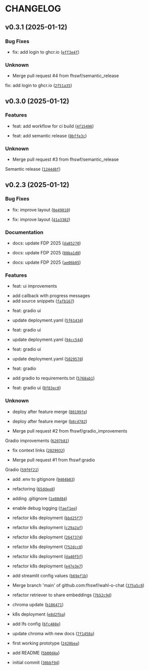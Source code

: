 # CHANGELOG


## v0.3.1 (2025-01-12)

### Bug Fixes

* fix: add login to ghcr.io ([`eff3e4f`](https://github.com/fhswf/wahl-o-chat/commit/eff3e4f7087c750fb75c87a9d93c41f9cf37557f))

### Unknown

* Merge pull request #4 from fhswf/semantic_release

fix: add login to ghcr.io ([`2f51a35`](https://github.com/fhswf/wahl-o-chat/commit/2f51a359faea34204f5303b4c7643f45dd0892aa))


## v0.3.0 (2025-01-12)

### Features

* feat: add workflow for ci build ([`4f15496`](https://github.com/fhswf/wahl-o-chat/commit/4f154967d532f990384bc300625809c503336a90))

* feat: add semantic release ([`0bffe3c`](https://github.com/fhswf/wahl-o-chat/commit/0bffe3cc2e4c08651bd561ac9b0611fbd00b352b))

### Unknown

* Merge pull request #3 from fhswf/semantic_release

Semantic release ([`1244d8f`](https://github.com/fhswf/wahl-o-chat/commit/1244d8f98f49c8a2cbe340effebf0336a1810b30))


## v0.2.3 (2025-01-12)

### Bug Fixes

* fix: improve layout ([`0e49010`](https://github.com/fhswf/wahl-o-chat/commit/0e49010674ba54087442b62c76683606d60c989f))

* fix: improve layout ([`41a3302`](https://github.com/fhswf/wahl-o-chat/commit/41a330231424d9975c803fdd161b7b70b6ee0811))

### Documentation

* docs: update FDP 2025 ([`da85270`](https://github.com/fhswf/wahl-o-chat/commit/da85270369d7cc807f1049492feff8c061809f68))

* docs: update FDP 2025 ([`08ba1d0`](https://github.com/fhswf/wahl-o-chat/commit/08ba1d0119e4f1af27262cd116110c07b4eb6a43))

* docs: update FDP 2025 ([`ae06b05`](https://github.com/fhswf/wahl-o-chat/commit/ae06b05e01e2402b553d232f3b65208a2aab6d51))

### Features

* feat: ui improvements

- add callback with progress messages
- add source snippets ([`fafb167`](https://github.com/fhswf/wahl-o-chat/commit/fafb16733fd83193ece2cfcd18709c095d043fb9))

* feat: gradio ui

- update deployment.yaml ([`5f61434`](https://github.com/fhswf/wahl-o-chat/commit/5f61434f66ce53fed07f2fda4ffb3f503b3703a3))

* feat: gradio ui

- update deployment.yaml ([`94cc544`](https://github.com/fhswf/wahl-o-chat/commit/94cc5443b5d0eb3554a371cef9f7aa3d44a2f7d8))

* feat: gradio ui

- update deployment.yaml ([`5029578`](https://github.com/fhswf/wahl-o-chat/commit/50295780f7724e5c93676350a294ed0fe1370bb2))

* feat: gradio

- add gradio to requirements.txt ([`5768ab1`](https://github.com/fhswf/wahl-o-chat/commit/5768ab1759cf4fff48c83d0ff4d1073ae23fc808))

* feat: gradio ui ([`0f83ec0`](https://github.com/fhswf/wahl-o-chat/commit/0f83ec0b749fbda53d94d0e190642f80b2c51316))

### Unknown

* deploy after feature merge ([`80199fe`](https://github.com/fhswf/wahl-o-chat/commit/80199fec7ad719dd22363155295e5f69b2e324c9))

* deploy after feature merge ([`b8cd782`](https://github.com/fhswf/wahl-o-chat/commit/b8cd7821c9b22cd31415dcd0927ba91fdb2e8fd7))

* Merge pull request #2 from fhswf/gradio_improvements

Gradio improvements ([`6207b81`](https://github.com/fhswf/wahl-o-chat/commit/6207b815cbff2e5c30c60e8bae7a05e72ef5dcbe))

* fix context links ([`2029932`](https://github.com/fhswf/wahl-o-chat/commit/2029932c9d5d084a205bc9b503dba5c6dc3225e7))

* Merge pull request #1 from fhswf:gradio

Gradio ([`59f0f21`](https://github.com/fhswf/wahl-o-chat/commit/59f0f210f38ed12a4217eda3908d26d0f8224ebd))

* add .env to gitignore ([`9404b03`](https://github.com/fhswf/wahl-o-chat/commit/9404b03b9d1ddfee4ce89d12b8ca2e1540a05d0d))

* refactoring ([`65ddee8`](https://github.com/fhswf/wahl-o-chat/commit/65ddee8487b3cefd261b10aa3d6cc30008e7b0c0))

* adding .gitignore ([`1e80d84`](https://github.com/fhswf/wahl-o-chat/commit/1e80d84de3fda612c601d3973a642ea98bdd7885))

* enable debug logging ([`faef1ee`](https://github.com/fhswf/wahl-o-chat/commit/faef1ee0b818e37acfa368ee86b4bf273bfcee95))

* refactor k8s deployment ([`bbd25f7`](https://github.com/fhswf/wahl-o-chat/commit/bbd25f79102c80e8138370d0be268aa9712e4d6d))

* refactor k8s deployment ([`c29a2af`](https://github.com/fhswf/wahl-o-chat/commit/c29a2afc0398ba94a6cd7017b31d2861760a490b))

* refactor k8s deployment ([`2647374`](https://github.com/fhswf/wahl-o-chat/commit/264737458c341777ff800491ce8048d6527f2c7a))

* refactor k8s deployment ([`752dcc0`](https://github.com/fhswf/wahl-o-chat/commit/752dcc01fe8919cc31deb788f7d9f3aa66cd5263))

* refactor k8s deployment ([`da40f5f`](https://github.com/fhswf/wahl-o-chat/commit/da40f5f87ef18c997efa5f8c729a04215b0a9291))

* refactor k8s deployment ([`e47e3e7`](https://github.com/fhswf/wahl-o-chat/commit/e47e3e7362d6a01740e3ef385f3a2dd3bf9756cf))

* add streamlit config values ([`b69ef1b`](https://github.com/fhswf/wahl-o-chat/commit/b69ef1b0577b05f4b2b6ab3400f0feedc6f765b7))

* Merge branch 'main' of github.com:fhswf/wahl-o-chat ([`375a5c8`](https://github.com/fhswf/wahl-o-chat/commit/375a5c823527d6ab5b673428e1197c403e2efc4e))

* refactor retriever to share embeddings ([`7b52c9d`](https://github.com/fhswf/wahl-o-chat/commit/7b52c9d06178588d8fe284191ce4ac0b90a9f69e))

* chroma update ([`b186471`](https://github.com/fhswf/wahl-o-chat/commit/b186471dbd08428e7492a6f041dceca75755290f))

* k8s deployment ([`e8d2fba`](https://github.com/fhswf/wahl-o-chat/commit/e8d2fba666a6ff67d219b9aa4ee035446c7f0331))

* add lfs config ([`6fc488e`](https://github.com/fhswf/wahl-o-chat/commit/6fc488efb6b690a7ac060a7ddc7cdc8f9653d565))

* update chroma with new docs ([`7f1458a`](https://github.com/fhswf/wahl-o-chat/commit/7f1458a15133e2f57de37616449de781c2e49e21))

* first working prototype ([`2420bea`](https://github.com/fhswf/wahl-o-chat/commit/2420bea0b2613dcffdf98ac51bb11a36c97f7bfd))

* add README ([`5b00d4a`](https://github.com/fhswf/wahl-o-chat/commit/5b00d4abb9f2d7f724623791e53ef0fcad758fa7))

* initial commit ([`30bbf94`](https://github.com/fhswf/wahl-o-chat/commit/30bbf9446e5c6fa4214b9c063760b1e3888065d1))
